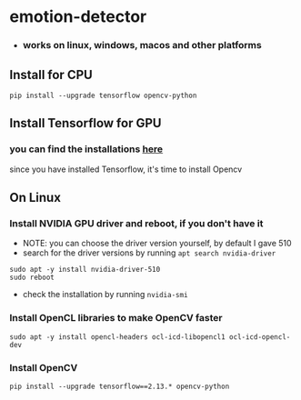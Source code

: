 # emotion-detector
* ### works on linux, windows, macos and other platforms


## Install for CPU
```
pip install --upgrade tensorflow opencv-python
```


## Install Tensorflow for GPU

### you can find the installations [here](https://www.tensorflow.org/install/pip)
since you have installed Tensorflow, it's time to install Opencv

## On Linux

### Install NVIDIA GPU driver and reboot, if you don't have it
* NOTE: you can choose the driver version yourself, by default I gave 510
* search for the driver versions by running `apt search nvidia-driver`
```
sudo apt -y install nvidia-driver-510
sudo reboot
```
* check the installation by running `nvidia-smi`

### Install OpenCL libraries to make OpenCV faster
```
sudo apt -y install opencl-headers ocl-icd-libopencl1 ocl-icd-opencl-dev
```

### Install OpenCV
```
pip install --upgrade tensorflow==2.13.* opencv-python
```
